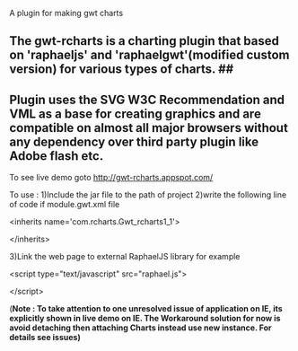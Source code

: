 A plugin for making gwt charts

## The gwt-rcharts is a charting plugin that based on 'raphaeljs' and 'raphaelgwt'(**modified custom version) for various types of charts. ##**

## Plugin uses the SVG W3C Recommendation and VML as a base for creating graphics and are compatible on almost all major browsers without any dependency over third party plugin like Adobe flash etc. ##

To see live demo goto http://gwt-rcharts.appspot.com/

To use :
1)Include the jar file to the path of project
2)write the following line of code if module.gwt.xml file
> 

&lt;inherits name='com.rcharts.Gwt\_rcharts1\_1'&gt;



&lt;/inherits&gt;


3)Link the web page to external RaphaelJS library for example
> > 

&lt;script type="text/javascript" src="raphael.js"&gt;



&lt;/script&gt;






(**Note : To take attention to one unresolved issue of application on IE, its explicitly shown in live demo on IE. The Workaround solution for now is avoid detaching then attaching Charts instead use new instance. For details see issues)**
